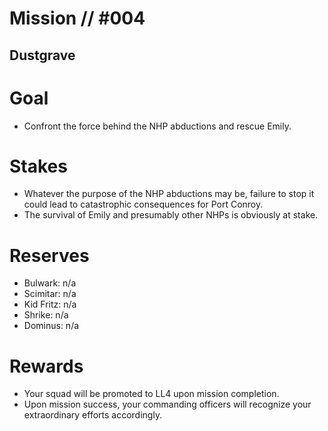 # Mission // #004
## Dustgrave
# Goal
- Confront the force behind the NHP abductions and rescue Emily.

# Stakes
- Whatever the purpose of the NHP abductions may be, failure to stop it could lead to catastrophic consequences for Port Conroy.
- The survival of Emily and presumably other NHPs is obviously at stake.

# Reserves
- Bulwark: n/a
- Scimitar: n/a
- Kid Fritz: n/a
- Shrike: n/a
- Dominus: n/a

# Rewards
- Your squad will be promoted to LL4 upon mission completion.
- Upon mission success, your commanding officers will recognize your extraordinary efforts accordingly.